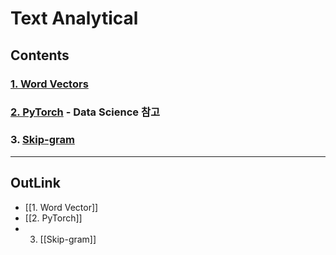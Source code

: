 # Text Analytical

## Contents

### [1. Word Vectors](https://github.com/DOforTU/note-cs/blob/dohyeon/text%20analytical/1.%20Word%20Vector.md)
### [2. PyTorch](https://github.com/DOforTU/note-cs/blob/dohyeon/data%20science/2.%20PyTorch.md) - Data Science 참고

### 3. [Skip-gram](https://github.com/DOforTU/note-cs/blob/dohyeon/data%20science/1.%20Word%20Vector/Skip-gram.md)

---
## OutLink

- [[1. Word Vector]]
- [[2. PyTorch]]
- 3. [[Skip-gram]]